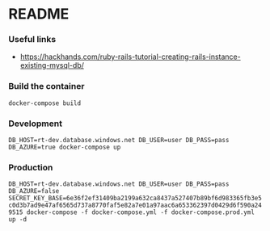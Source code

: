 # README

### Useful links

 * https://hackhands.com/ruby-rails-tutorial-creating-rails-instance-existing-mysql-db/

### Build the container

`docker-compose build`

### Development

`DB_HOST=rt-dev.database.windows.net DB_USER=user DB_PASS=pass DB_AZURE=true docker-compose up`

### Production

`DB_HOST=rt-dev.database.windows.net DB_USER=user DB_PASS=pass DB_AZURE=false SECRET_KEY_BASE=6e36f2ef31409ba2199a632ca8437a527407b89bf6d983365fb3e5c0d3b7ad9e47af6565d737a8770faf5e82a7e01a97aac6a653362397d0429d6f590a249515 docker-compose -f docker-compose.yml -f docker-compose.prod.yml up -d`
